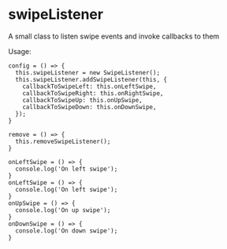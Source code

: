 # swipeListener
A small class to listen swipe events and invoke callbacks to them

Usage:
```
config = () => {
  this.swipeListener = new SwipeListener();
  this.swipeListener.addSwipeListener(this, {
    callbackToSwipeLeft: this.onLeftSwipe,
    callbackToSwipeRight: this.onRightSwipe,
    callbackToSwipeUp: this.onUpSwipe,
    callbackToSwipeDown: this.onDownSwipe,
  });
}

remove = () => {
  this.removeSwipeListener();
}

onLeftSwipe = () => { 
  console.log('On left swipe');
}
onLeftSwipe = () => { 
  console.log('On left swipe');
}
onUpSwipe = () => {
  console.log('On up swipe');
}
onDownSwipe = () => {
  console.log('On down swipe');
}
```

